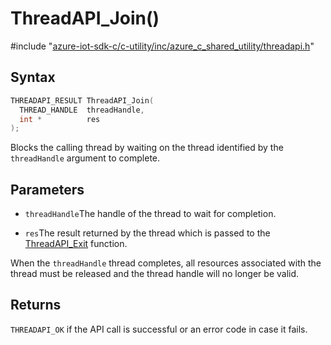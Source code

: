 # ThreadAPI_Join()

\#include "[azure-iot-sdk-c/c-utility/inc/azure_c_shared_utility/threadapi.h](../iot-c-ref-threadapi-h.md)"  

## Syntax

```C
THREADAPI_RESULT ThreadAPI_Join(
  THREAD_HANDLE  threadHandle,
  int *          res
);
```

Blocks the calling thread by waiting on the thread identified by the `threadHandle` argument to complete.

## Parameters
* `threadHandle`The handle of the thread to wait for completion. 

* `res`The result returned by the thread which is passed to the [ThreadAPI_Exit](#threadapi_8h_1a304fd6867f922d6321f36569d1769d04) function.

When the `threadHandle` thread completes, all resources associated with the thread must be released and the thread handle will no longer be valid.

## Returns
`THREADAPI_OK` if the API call is successful or an error code in case it fails.

